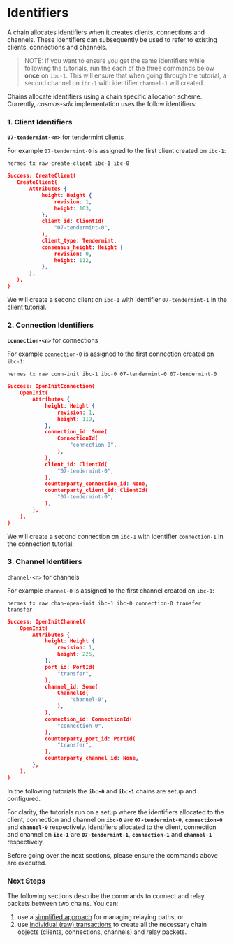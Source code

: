 # Identifiers


A chain allocates identifiers when it creates clients, connections and channels. These identifiers can subsequently be used to refer to existing clients, connections and channels.

> NOTE: If you want to ensure you get the same identifiers while following the tutorials, run the each of the three commands below __once__ on `ibc-1`. This will ensure that when going through the tutorial, a second channel on `ibc-1` with identifier `channel-1` will created.

Chains allocate identifiers using a chain specific allocation scheme. Currently, *cosmos-sdk* implementation uses the follow identifiers:

### 1. Client Identifiers

__`07-tendermint-<n>`__ for tendermint clients

For example `07-tendermint-0` is assigned to the first client created on `ibc-1`:

 ```shell
hermes tx raw create-client ibc-1 ibc-0
 ```

 ```json
Success: CreateClient(
    CreateClient(
        Attributes {
            height: Height {
                revision: 1,
                height: 103,
            },
            client_id: ClientId(
                "07-tendermint-0",
            ),
            client_type: Tendermint,
            consensus_height: Height {
                revision: 0,
                height: 112,
            },
        },
    ),
)
 ```

We will create a second client on `ibc-1` with identifier `07-tendermint-1` in the client tutorial.

### 2. Connection Identifiers

__`connection-<n>`__ for connections

For example `connection-0` is assigned to the first connection created on `ibc-1`:

```shell
hermes tx raw conn-init ibc-1 ibc-0 07-tendermint-0 07-tendermint-0
```

```json
Success: OpenInitConnection(
    OpenInit(
        Attributes {
            height: Height {
                revision: 1,
                height: 119,
            },
            connection_id: Some(
                ConnectionId(
                    "connection-0",
                ),
            ),
            client_id: ClientId(
                "07-tendermint-0",
            ),
            counterparty_connection_id: None,
            counterparty_client_id: ClientId(
                "07-tendermint-0",
            ),
        },
    ),
)
```
We will create a second connection on `ibc-1` with identifier `connection-1` in the connection tutorial.

### 3. Channel Identifiers

`channel-<n>` for channels

For example `channel-0` is assigned to the first channel created on `ibc-1`:

```shell
hermes tx raw chan-open-init ibc-1 ibc-0 connection-0 transfer transfer
```

```json
Success: OpenInitChannel(
    OpenInit(
        Attributes {
            height: Height {
                revision: 1,
                height: 225,
            },
            port_id: PortId(
                "transfer",
            ),
            channel_id: Some(
                ChannelId(
                    "channel-0",
                ),
            ),
            connection_id: ConnectionId(
                "connection-0",
            ),
            counterparty_port_id: PortId(
                "transfer",
            ),
            counterparty_channel_id: None,
        },
    ),
)
```

In the following tutorials the __`ibc-0`__ and __`ibc-1`__ chains are setup and configured. 

For clarity, the tutorials run on a setup where the identifiers allocated to the client, connection and channel on __`ibc-0`__ are __`07-tendermint-0`__, __`connection-0`__ and __`channel-0`__ respectively. Identifiers allocated to the client, connection and channel on __`ibc-1`__ are __`07-tendermint-1`__, __`connection-1`__ and __`channel-1`__ respectively.

Before going over the next sections, please ensure the commands above are executed.

### Next Steps

The following sections describe the commands to connect and relay packets between two chains. You can:

1. use a [simplified approach](./relay-paths/index.md) for managing relaying paths, or
2. use [individual (raw) transactions](./raw/index.md) to create
   all the necessary chain objects (clients, connections, channels) and relay packets.

